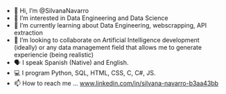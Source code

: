 - 👋 Hi, I’m @SilvanaNavarro
- 👀 I’m interested in Data Engineering and Data Science
- 🌱 I’m currently learning about Data Engineering, webscrapping, API extraction
- 💞️ I’m looking to collaborate on Artificial Intelligence development (ideally) or any data management field that allows me to generate experiencie (being realistic)
- 🗣 I speak Spanish (Native) and English.
- 💻 I program Python, SQL, HTML, CSS, C, C#, JS.
- 📫 How to reach me ... www.linkedin.com/in/silvana-navarro-b3aa43bb

<!---
SilvanaNavarro/SilvanaNavarro is a ✨ special ✨ repository because its `README.md` (this file) appears on your GitHub profile.
You can click the Preview link to take a look at your changes.
--->
